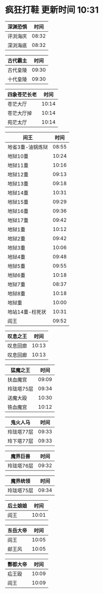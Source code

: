 # 疯狂打鞋 更新时间 10:31

| 深渊恐惧   | 时间    |
|--------|-------|
| 评浏海庆 | 08:32 |
| 深浏海底 | 08:32 |

| 古代霸主   | 时间    |
|--------|-------|
| 古代皇陵 | 09:30 |
| 十代皇陵 | 09:30 |

| 四象苍茫长老   | 时间    |
|--------|-------|
| 苍茫大厅 | 10:14 |
| 苍茫大厅掉 | 10:14 |
| 苑茫太厅 | 10:14 |

| 间王   | 时间    |
|--------|-------|
| 地省3重-油锅炼狱 | 08:55 |
| 地狱10重 | 10:24 |
| 地狱11重 | 10:16 |
| 地狱12重 | 09:13 |
| 地狱13重 | 09:18 |
| 地狱14重 | 10:31 |
| 地狱15重 | 09:29 |
| 地狱16重 | 09:36 |
| 地狱17重 | 09:42 |
| 地狱1重 | 10:12 |
| 地狱2重 | 09:42 |
| 地狱3重 | 10:06 |
| 地狱4重 | 09:48 |
| 地狱5重 | 09:55 |
| 地狱6重 | 10:18 |
| 地狱7重 | 08:37 |
| 地狱8重 | 10:18 |
| 地狱重 | 10:00 |
| 地站14重-枉死状 | 10:31 |
| 阎王 | 09:52 |

| 叹息之王   | 时间    |
|--------|-------|
| 叹息回廓 | 10:13 |
| 叹息回廊 | 10:13 |

| 猛魔之王   | 时间    |
|--------|-------|
| 扶血魔宫 | 09:09 |
| 玲珑塔75层 | 09:34 |
| 送魔大殴 | 10:30 |
| 铁血魔宫 | 10:12 |

| 鬼火人马   | 时间    |
|--------|-------|
| 玲珑塔77层 | 09:33 |
| 玲下塔77层 | 09:33 |

| 魔界巨兽   | 时间    |
|--------|-------|
| 玲珑塔76层 | 09:32 |

| 魔界统领   | 时间    |
|--------|-------|
| 玲珑塔75层 | 09:34 |

| 后土娘娘   | 时间    |
|--------|-------|
| 阎王 | 10:01 |

| 东岳大帝   | 时间    |
|--------|-------|
| 阎王 | 10:05 |
| 邮王风 | 10:05 |

| 酆都大帝   | 时间    |
|--------|-------|
| 疝王殴 | 10:09 |
| 阎王 | 10:09 |